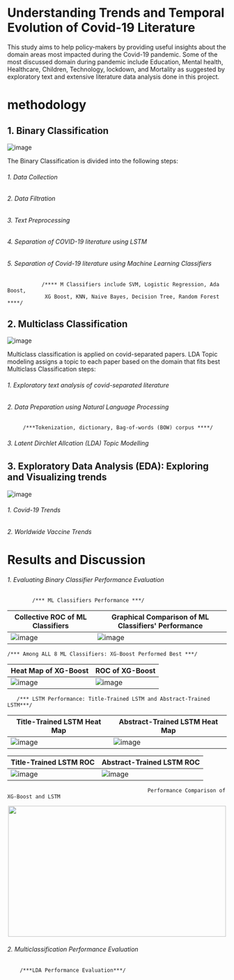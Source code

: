 #  Understanding Trends and Temporal Evolution of Covid-19 Literature


This study aims to help policy-makers by providing useful insights about the domain areas most impacted during the Covid-19 pandemic. Some of the most
discussed domain during pandemic include Education, Mental health, Healthcare, Children, Technology, lockdown, and Mortality as suggested by exploratory text and extensive literature data analysis done in this project.

#  methodology


##  1. Binary Classification

![image](https://github.com/mahrukhS/Data-Modelling/assets/66876079/3be58594-f42d-4f70-aa1d-13e0ae6ea442)

The Binary Classification is divided into the following steps: 
  ###### 1. Data Collection
  ###### 2. Data Filtration
  ###### 3. Text Preprocessing
  ###### 4. Separation of COVID-19 literature using LSTM
  ###### 5. Separation of Covid-19 literature using Machine Learning Classifiers
        
               /**** M Classifiers include SVM, Logistic Regression, Ada Boost, 
                XG Boost, KNN, Naive Bayes, Decision Tree, Random Forest   ****/
 
##  2. Multiclass Classification

![image](https://github.com/mahrukhS/Data-Modelling/assets/66876079/51d5941a-64fc-4bee-b0f8-1ba4832a88c5)

Multiclass classification is applied on covid-separated papers. LDA Topic modeling assigns a topic to each paper based on the domain that fits best
Multiclass Classification steps:
  ###### 1. Exploratory text analysis of covid-separated literature
  ###### 2. Data Preparation using Natural Language Processing
                  
         /***Tokenization, dictionary, Bag-of-words (BOW) corpus ****/
         
  ###### 3. Latent Dirchlet Allcation (LDA) Topic Modelling
 
##  3. Exploratory Data Analysis (EDA): Exploring and Visualizing trends

![image](https://github.com/mahrukhS/Data-Modelling/assets/66876079/e77c0dc1-2282-4eb7-a33a-43bba5898c1d)

  ###### 1. Covid-19 Trends
  ###### 2. Worldwide Vaccine Trends 

# Results and Discussion 
  ###### 1. Evaluating Binary Classifier Performance Evaluation
            /*** ML Classifiers Performance ***/
            
|**Collective ROC of ML Classifiers**| **Graphical Comparison of ML Classifiers' Performance**|
| ----------------------------------- | ----------------------------------- |
| ![image](https://github.com/mahrukhS/Data-Modelling/assets/66876079/c5955b4a-5e52-4d78-b1da-6f11035551cd)|![image](https://github.com/mahrukhS/Data-Modelling/assets/66876079/543be38e-2d97-44a0-a688-4d86e49148bf) |

    /*** Among ALL 8 ML Classifiers: XG-Boost Performed Best ***/
| **Heat Map of XG-Boost**            |     **ROC of XG-Boost**             |
| ----------------------------------- | ----------------------------------- |
|![image](https://github.com/mahrukhS/Data-Modelling/assets/66876079/0398aeea-996d-4281-b410-e9e65d1d859d)|![image](https://github.com/mahrukhS/Data-Modelling/assets/66876079/902e776e-407c-46dd-bce6-110623545cb2)|

       /*** LSTM Performance: Title-Trained LSTM and Abstract-Trained LSTM***/
|**Title-Trained LSTM Heat Map**| **Abstract-Trained LSTM Heat Map**|
| ----------------------------------- | ----------------------------------- |
|![image](https://github.com/mahrukhS/Data-Modelling/assets/66876079/95a2c7fd-2bfe-40fb-b138-afde9bc42239)|![image](https://github.com/mahrukhS/Data-Modelling/assets/66876079/a9a459df-6f87-4f1e-ae5f-aeba85bc3b48)|

|**Title-Trained LSTM ROC**| **Abstract-Trained LSTM ROC**|
| ----------------------------------- | ----------------------------------- |
|![image](https://github.com/mahrukhS/Data-Modelling/assets/66876079/ad4a5502-ccb6-4698-ae8c-c90bedf703e3)|![image](https://github.com/mahrukhS/Data-Modelling/assets/66876079/2c34bb6c-40e1-4d89-9eb9-555dfdc8c726)|

                                                 Performance Comparison of XG-Boost and LSTM
<p align="center">
<img src="https://github.com/mahrukhS/Data-Modelling/assets/66876079/25c0232f-b3c0-4896-b0ad-a9bfc9300d6f.type" width="500" height="300" >
</p>

###### 2. Multiclassification Performance Evaluation
        /***LDA Performance Evaluation***/

